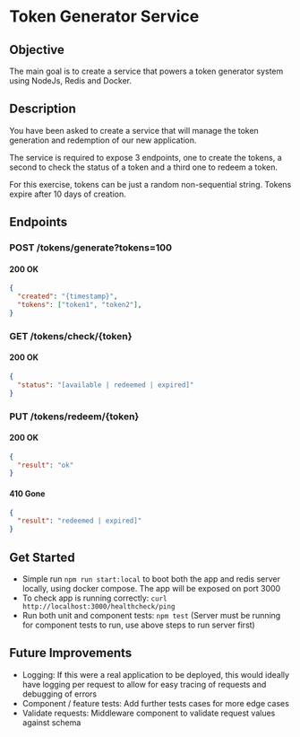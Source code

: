 # Token Generator Service

## Objective
The main goal is to create a service that powers a token generator system using NodeJs, Redis and Docker.

## Description
You have been asked to create a service that will manage the token generation and redemption of our new application.

The service is required to expose 3 endpoints, one to create the tokens, a second to check the status of a token and a third one to redeem a token.

For this exercise, tokens can be just a random non-sequential string. Tokens expire after 10 days of creation.

## Endpoints

### POST /tokens/generate?tokens=100
#### 200 OK
```json
{
  "created": "{timestamp}",
  "tokens": ["token1", "token2"],
}
```

### GET /tokens/check/{token}
#### 200 OK
```json
{
  "status": "[available | redeemed | expired]"
}
```

### PUT /tokens/redeem/{token}
#### 200 OK
```json
{
  "result": "ok"
}
```

#### 410 Gone
```json
{
  "result": "redeemed | expired]"
}
```

## Get Started

- Simple run `npm run start:local` to boot both the app and redis server locally, using docker compose.  The app will be exposed on port 3000
- To check app is running correctly: `curl http://localhost:3000/healthcheck/ping`
- Run both unit and component tests: `npm test` (Server must be running for component tests to run, use above steps to run server first)

## Future Improvements
- Logging: If this were a real application to be deployed, this would ideally have logging per request to allow for easy tracing of requests and debugging of errors
- Component / feature tests: Add further tests cases for more edge cases
- Validate requests: Middleware component to validate request values against schema
